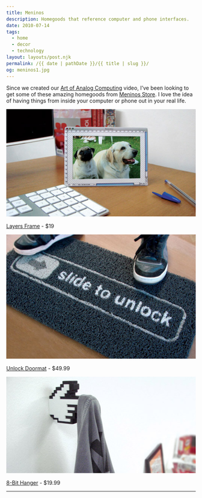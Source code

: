 ```yaml
---
title: Meninos
description: Homegoods that reference computer and phone interfaces.
date: 2010-07-14
tags: 
  - home
  - decor
  - technology
layout: layouts/post.njk
permalink: /{{ date | pathDate }}/{{ title | slug }}/
og: meninos1.jpg
---
```


Since we created our [Art of Analog Computing](http://vimeo.com/12433033) video, I’ve been looking to get some of these amazing homegoods from [Meninos Store](http://www.meninos.us/). I love the idea of having things from inside your computer or phone out in your real life.

![a photo frame that resembles the Photoshop interface](/img/meninos1.jpg)

[Layers Frame](http://www.meninos.us/products.php?product=Layers-Frame-Horizontal) - $19

![doormat that says “Slide to unlock” like an iPhone](/img/meninos2.jpg)

[Unlock Doormat](http://www.meninos.us/products.php?product=Unlock-Doormat) - $49.99

![clothes hanger that looks like a pixel hand cursor](/img/meninos3.jpg)

[8-Bit Hanger](http://www.meninos.us/products.php?product=8%252dBit-hanger) - $19.99

---
